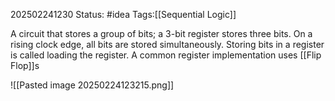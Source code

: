 202502241230
Status: #idea
Tags:[[Sequential Logic]]

A circuit that stores a group of bits; a 3-bit register stores three bits. On a rising clock edge, all bits are stored simultaneously. Storing bits in a register is called loading the register. A common register implementation uses [[Flip Flop]]s

![[Pasted image 20250224123215.png]]
